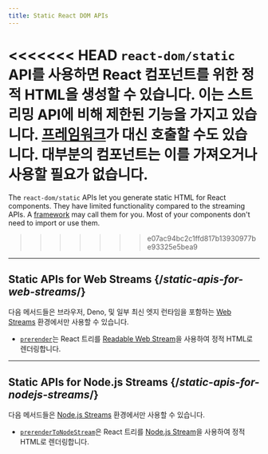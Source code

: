 ```yaml
---
title: Static React DOM APIs
---
```


<Intro>

<<<<<<< HEAD
`react-dom/static` API를 사용하면 React 컴포넌트를 위한 정적 HTML을 생성할 수 있습니다. 이는 스트리밍 API에 비해 제한된 기능을 가지고 있습니다. [프레임워크](/learn/start-a-new-react-project#production-grade-react-frameworks)가 대신 호출할 수도 있습니다. 대부분의 컴포넌트는 이를 가져오거나 사용할 필요가 없습니다.
=======
The `react-dom/static` APIs let you generate static HTML for React components. They have limited functionality compared to the streaming APIs. A [framework](/learn/start-a-new-react-project#full-stack-frameworks) may call them for you. Most of your components don't need to import or use them.
>>>>>>> e07ac94bc2c1ffd817b13930977be93325e5bea9

</Intro>

---

## Static APIs for Web Streams {/*static-apis-for-web-streams*/}

다음 메서드들은 브라우저, Deno, 및 일부 최신 엣지 런타임을 포함하는 [Web Streams](https://developer.mozilla.org/en-US/docs/Web/API/Streams_API) 환경에서만 사용할 수 있습니다.

* [`prerender`](/reference/react-dom/static/prerender)는 React 트리를 [Readable Web Stream](https://developer.mozilla.org/en-US/docs/Web/API/ReadableStream)을 사용하여 정적 HTML로 렌더링합니다.


---

## Static APIs for Node.js Streams {/*static-apis-for-nodejs-streams*/}

다음 메서드들은 [Node.js Streams](https://nodejs.org/api/stream.html) 환경에서만 사용할 수 있습니다.

* [`prerenderToNodeStream`](/reference/react-dom/static/prerenderToNodeStream)은 React 트리를 [Node.js Stream](https://nodejs.org/api/stream.html)을 사용하여 정적 HTML로 렌더링합니다.


